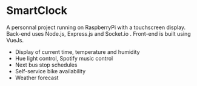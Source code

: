 # SmartClock

A personnal project running on RaspberryPi with a touchscreen display.
Back-end uses Node.js, Express.js and Socket.io .
Front-end is built using VueJs.

- Display of current time, temperature and humidity
- Hue light control, Spotify music control
- Next bus stop schedules
- Self-service bike availability
- Weather forecast


